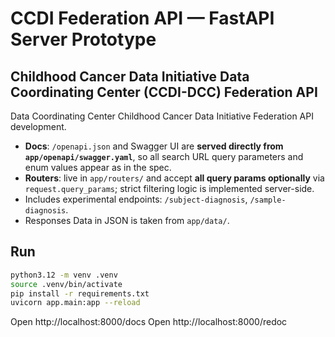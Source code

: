 
# CCDI Federation API — FastAPI Server Prototype
## Childhood Cancer Data Initiative Data Coordinating Center (CCDI-DCC) Federation API 
Data Coordinating Center Childhood Cancer Data Initiative Federation API development.

- **Docs**: `/openapi.json` and Swagger UI are **served directly from `app/openapi/swagger.yaml`**, so all search URL query parameters and enum values appear as in the spec.
- **Routers**: live in `app/routers/` and accept **all query params optionally** via `request.query_params`; strict filtering logic is implemented server-side.
- Includes experimental endpoints: `/subject-diagnosis`, `/sample-diagnosis`.
- Responses Data in JSON is taken from `app/data/`.

## Run
```bash
python3.12 -m venv .venv
source .venv/bin/activate
pip install -r requirements.txt
uvicorn app.main:app --reload
```
Open http://localhost:8000/docs
Open http://localhost:8000/redoc
